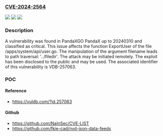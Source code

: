 ### [CVE-2024-2564](https://cve.mitre.org/cgi-bin/cvename.cgi?name=CVE-2024-2564)
![](https://img.shields.io/static/v1?label=Product&message=PandaX&color=blue)
![](https://img.shields.io/static/v1?label=Version&message=%3D%2020240310%20&color=brighgreen)
![](https://img.shields.io/static/v1?label=Vulnerability&message=CWE-24%20Path%20Traversal%3A%20'..%2Ffiledir'&color=brighgreen)

### Description

A vulnerability was found in PandaXGO PandaX up to 20240310 and classified as critical. This issue affects the function ExportUser of the file /apps/system/api/user.go. The manipulation of the argument filename leads to path traversal: '../filedir'. The attack may be initiated remotely. The exploit has been disclosed to the public and may be used. The associated identifier of this vulnerability is VDB-257063.

### POC

#### Reference
- https://vuldb.com/?id.257063

#### Github
- https://github.com/NaInSec/CVE-LIST
- https://github.com/fkie-cad/nvd-json-data-feeds

